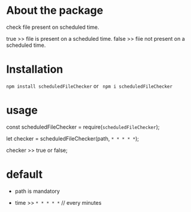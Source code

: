 # About the package
check file present on  scheduled time.

true >> file is present on a scheduled time.
false >> fiie not present on a scheduled time.

# Installation

`npm install scheduledFileChecker` or ` npm i scheduledFileChecker`


# usage 

const scheduledFileChecker = require(`scheduledFileChecker`);

let checker = scheduledFileChecker(path, `* * * * *`);

checker >> true or false;

# default

* path is mandatory 

* time >> `* * * * *` // every minutes

